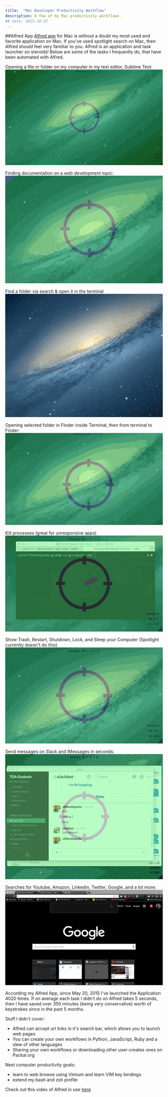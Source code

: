 ```yaml
---
title:  "Mac Developer Productivity Workflow"
description: A few of my Mac productivity workflows.
## date: 2015-10-25
---
```



##Alfred App
[Alfred app](https://www.alfredapp.com/) for Mac is without a doubt my most used and favorite application on Mac. If you've used spotlight search on Mac, then Alfred should feel very familiar to you. Alfred is an application and task launcher on
steroids! Below are some of the tasks I frequently do, that have been automated with Alfred.



Opening a file or folder on my computer in my text editor, Sublime Text:
![events-0](/assets/images/posts/003m.gif)

Finding documentation on a web development topic:
![events-0](/assets/images/posts/004m.gif)

Find a folder via search & open it in the terminal
![events-0](/assets/images/posts/0045m.gif)

Opening selected folder in Finder inside Terminal, then from terminal to Finder:
![events-0](/assets/images/posts/005m.gif)


Kill processes (great for unresponsive apps)
![events-0](/assets/images/posts/006m.gif)


Show Trash, Restart, Shutdown, Lock, and Sleep your Computer (Spotlight currently doesn't do this)
![events-0](/assets/images/posts/007m.gif)

Send messages on Slack and iMessages in seconds:
![events-0](/assets/images/posts/008m.gif)


Searches for Youtube, Amazon, Linkedin, Twitter, Google..and a lot more:
![events-0](/assets/images/posts/009m.gif)


According my Alfred App, since May 20, 2015 I've launched the Application 4020 times. If on average each task I didn't do on Alfred takes 5 seconds, then I have saved over 350 minutes (being very conservative) worth of keystrokes since in the past 5 months.

Stuff I didn't cover:

- Alfred can accept url links in it's search bar, which allows you to launch web pages
- You can create your own workflows in Python, JavaScript, Ruby and a slew of other languages
- Sharing your own workflows or downloading other user-creates ones on Packal.org


Next computer productivity goals:

- learn to web browse using Vimium and learn VIM key bindings
- extend my bash and zsh profile

Check out this video of Alfred in use [here](https://www.youtube.com/watch?v=uMldWh0JEUY)
